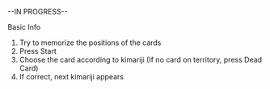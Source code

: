 --IN PROGRESS--

Basic Info
1. Try to memorize the positions of the cards
2. Press Start
3. Choose the card according to kimariji (If no card on territory, press Dead Card)
4. If correct, next kimariji appears
